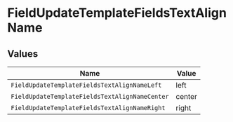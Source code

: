 # FieldUpdateTemplateFieldsTextAlignName


## Values

| Name                                           | Value                                          |
| ---------------------------------------------- | ---------------------------------------------- |
| `FieldUpdateTemplateFieldsTextAlignNameLeft`   | left                                           |
| `FieldUpdateTemplateFieldsTextAlignNameCenter` | center                                         |
| `FieldUpdateTemplateFieldsTextAlignNameRight`  | right                                          |